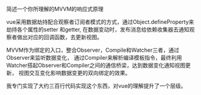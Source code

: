 简述一个你所理解的MVVM的响应式原理

vue采用数据劫持配合观察者订阅者模式的方式，通过Object.defineProperty来劫持各个属性的setter 和getter,
在数据变动时，发布消息给依赖收集器去通知观察者做出对应的回调函数，去更新视图。

MVVM作为绑定的入口，整合Observer，Compile和Watcher三者，通过Observer来监听数据变化，
通过Compiler来解析编译模板指令，最终利用Watcher搭起Observer和Compiler之间的通信桥梁，达到数据变化通知视图更新，
视图交互变化影响数据变更的双向绑定的效果。

我专门实现了大约三百行代码实现这个东西，对vue的理解提升了一个层级。